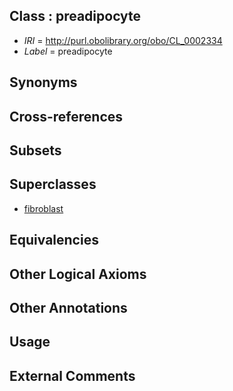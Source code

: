 
## Class : preadipocyte

 * *IRI* = http://purl.obolibrary.org/obo/CL_0002334
 * *Label* = preadipocyte

## Synonyms


## Cross-references


## Subsets


## Superclasses

 * [fibroblast](../../CL/57/CL_0000057.md)

## Equivalencies


## Other Logical Axioms


## Other Annotations


## Usage


## External Comments


